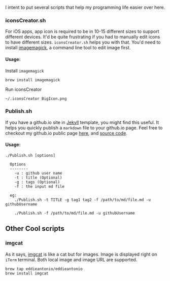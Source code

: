I intent to put several scripts that help my programming life easier over here.


### iconsCreator.sh
For iOS apps, app icon is required to be in 10-15 different sizes to support different devices. It'd be quite frustrating if you had to manually edit icons to have different sizes. 
`iconsCreator.sh` helps you with that. You'd need to install [imagemagick](http://www.imagemagick.org/script/index.php), a command line tool to edit image first.

#### Usage:

Install `imagemagick`

```brew install imagemagick```

Run iconsCreator

```~/.iconsCreator BigIcon.png```

### Publish.sh
If you have a github.io site in [Jekyll](https://github.com/jekyll/jekyll/wiki/themes) template, you might find this useful. It helps you quickly publish a `markdown` file to your github.io page.
Feel free to checkout my github.io public page [here](https://freesuraj.github.io), and [source code](https://github.com/freesuraj/freesuraj.github.io).

#### Usage:
```
./Publish.sh [options]

  Options
  --------
    -u : github user name
    -t : title (Optional)
    -g : tags (Optional)
    -f : the input md file

  eg:
    ./Publish.sh -t TITLE -g tag1 tag2 -f /path/to/md/file.md -u githubUsername
    
    ./Publish.sh -f /path/to/md/file.md -u githubUsername
```

## Other Cool scripts

### imgcat
As it says, [imgcat](https://github.com/eddieantonio/imgcat) is like a cat but for images. Image is displayed right on `iTerm` terminal. Both local image and image URL are supported.

```
brew tap eddieantonio/eddieantonio
brew install imgcat
```
